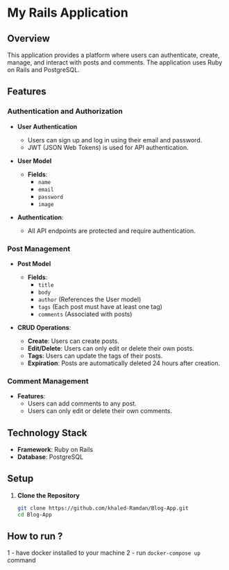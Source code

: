 # My Rails Application

## Overview

This application provides a platform where users can authenticate, create, manage, and interact with posts and comments. The application uses Ruby on Rails and PostgreSQL.

## Features

### Authentication and Authorization

- **User Authentication**
  - Users can sign up and log in using their email and password.
  - JWT (JSON Web Tokens) is used for API authentication.
  
- **User Model**
  - **Fields**:
    - `name`
    - `email`
    - `password`
    - `image`

- **Authentication**:
  - All API endpoints are protected and require authentication. 

### Post Management

- **Post Model**
  - **Fields**:
    - `title`
    - `body`
    - `author` (References the User model)
    - `tags` (Each post must have at least one tag)
    - `comments` (Associated with posts)
  
- **CRUD Operations**:
  - **Create**: Users can create posts.
  - **Edit/Delete**: Users can only edit or delete their own posts.
  - **Tags**: Users can update the tags of their posts.
  - **Expiration**: Posts are automatically deleted 24 hours after creation.

### Comment Management

- **Features**:
  - Users can add comments to any post.
  - Users can only edit or delete their own comments.

## Technology Stack

- **Framework**: Ruby on Rails
- **Database**: PostgreSQL

## Setup

1. **Clone the Repository**
   ```bash
   git clone https://github.com/khaled-Ramdan/Blog-App.git
   cd Blog-App


## How to run ?
1 - have docker installed to your machine
2 - run `docker-compose up` command

